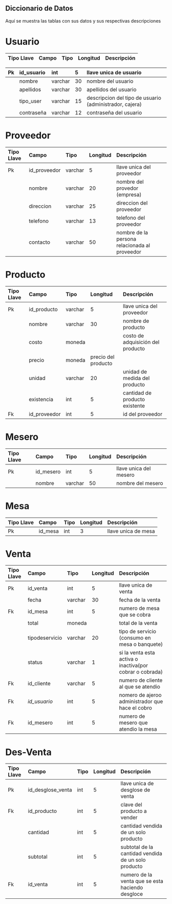 ## Diccionario de Datos ##

Aquí se muestra las tablas con sus datos y sus respectivas descripciones


# Usuario #
| **Tipo Llave** |**Campo** |**Tipo**|**Longitud**|**Descripción**|
|:---------------|:---------|:-------|:-----------|:--------------|

|Pk | id\_usuario | int| 5|llave unica de usuario|
|:--|:------------|:---|:-|:---------------------|
|   |nombre       | varchar	|30| nombre del usuario   |
|   |apellidos    |	varchar	|30|apellidos del usuario |
|   |tipo\_user   |	varchar	|15|	descripcion del tipo de usuario (administrador, cajera)	|
|   |contraseña   |	varchar	|12|	contraseña del usuario|


# Proveedor #
| **Tipo Llave** |**Campo** |**Tipo**|**Longitud**|**Descripción**|
|:---------------|:---------|:-------|:-----------|:--------------|
|Pk              |id\_proveedor|	varchar	|5           |	llave unica del proveedor|
|                |	nombre	  |varchar	|20          |	nombre del provedor (empresa)|
|                |	direccion|varchar |25          |	direccion del proveedor	|
|                |	telefono |	varchar	|13          |	telefono del proveedor	|
|                |	contacto |	varchar	|50          |	nombre de la persona relacionada al proveedor	|

# Producto #
| **Tipo Llave** |**Campo** |**Tipo**|**Longitud**|**Descripción**|
|:---------------|:---------|:-------|:-----------|:--------------|
|Pk              |	id\_producto|	varchar|	5	         |llave unica del proveedor|
|                |	nombre   |	varchar	|30          |	nombre de producto|
|                |	costo    |	moneda	|	           |costo de adquisición del producto|
|                |	precio	  |moneda  |		precio del producto| |
|                |	unidad	  |varchar |	20         |	unidad de medida del producto|
|                |	existencia|	int    |	5          |	cantidad de producto existente|
| Fk             |	id\_proveedor|	int    |	5          |	id del proveedor|


# Mesero #
| **Tipo Llave** |**Campo** |**Tipo**|**Longitud**|**Descripción**|
|:---------------|:---------|:-------|:-----------|:--------------|
|Pk              |	id\_mesero|	int    |5	          |	llave unica del mesero|
|                |	nombre   |	varchar	|50          |	nombre del mesero|

# Mesa #
|**Tipo Llave** |**Campo** |**Tipo**|**Longitud**|**Descripción**|
|:--------------|:---------|:-------|:-----------|:--------------|
|Pk             |	id\_mesa |	int	   | 3          |	llave unica de mesa|

# Venta #
|**Tipo Llave** |**Campo** |**Tipo**|**Longitud**|**Descripción**|
|:--------------|:---------|:-------|:-----------|:--------------|
|Pk             |	id\_venta|	int    |5           |		llave unica de venta|
|               |	fecha	   |varchar |	30         |	fecha de la venta |
|Fk             |	id\_mesa	|int	    | 5          |	numero de mesa que se cobra|
|               |	total	   |moneda	 |            |	total de la venta |
|               |	tipodeservicio	|varchar |	20         |	tipo de servicio (consumo en mesa o banquete)|
|               |	status	  |varchar |	1          |	si la venta esta activa o inactiva(por cobrar o cobrada)|
|Fk             |	id\_cliente|	varchar|	5          |	numero de cliente al que se atendio|
| Fk            |	_id\_usuario_|	int    |	5	         |nomero de ajeroo administrador que hace el cobro|
| Fk            |	id\_mesero|	int    |	5          |	numero de mesero que atendio la mesa|

# Des-Venta #
|**Tipo Llave** |**Campo** |**Tipo**|**Longitud**|**Descripción**|
|:--------------|:---------|:-------|:-----------|:--------------|
|Pk             |	id\_desglose\_venta|	int    |5           |		llave unica de desglose de venta|
| Fk            | id\_producto|	int    |	5          |	clave del producto a vender |
|               |	cantidad |	int	   |5           |	cantidad vendida de un solo producto |
|               |	subtotal	|int	    |5           |	subtotal de la cantidad vendida de un solo producto|
|Fk             | id\_venta |	int    | 5          |		numero de la venta que se esta haciendo desgloce |